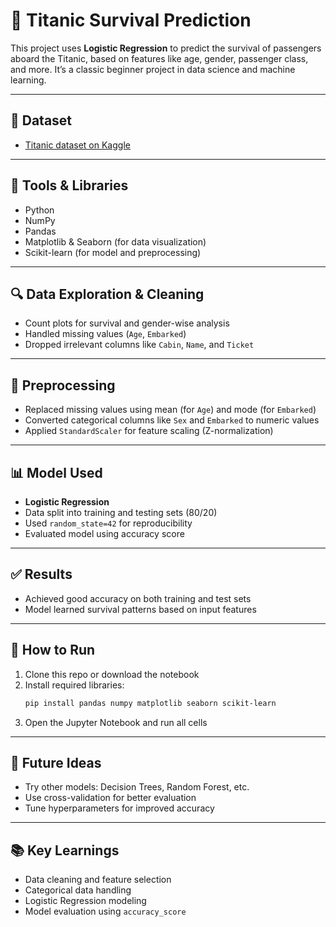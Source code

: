 # 🚢 Titanic Survival Prediction

This project uses **Logistic Regression** to predict the survival of passengers aboard the Titanic, based on features like age, gender, passenger class, and more. It’s a classic beginner project in data science and machine learning.

---

## 📁 Dataset
- [Titanic dataset on Kaggle](https://www.kaggle.com/competitions/titanic/data)

---

## 🧰 Tools & Libraries
- Python
- NumPy
- Pandas
- Matplotlib & Seaborn (for data visualization)
- Scikit-learn (for model and preprocessing)

---

## 🔍 Data Exploration & Cleaning
- Count plots for survival and gender-wise analysis
- Handled missing values (`Age`, `Embarked`)
- Dropped irrelevant columns like `Cabin`, `Name`, and `Ticket`

---

## 🔄 Preprocessing
- Replaced missing values using mean (for `Age`) and mode (for `Embarked`)
- Converted categorical columns like `Sex` and `Embarked` to numeric values
- Applied `StandardScaler` for feature scaling (Z-normalization)

---

## 📊 Model Used
- **Logistic Regression**
- Data split into training and testing sets (80/20)
- Used `random_state=42` for reproducibility
- Evaluated model using accuracy score

---

## ✅ Results
- Achieved good accuracy on both training and test sets
- Model learned survival patterns based on input features

---

## 🚀 How to Run
1. Clone this repo or download the notebook
2. Install required libraries:
   ```bash
   pip install pandas numpy matplotlib seaborn scikit-learn
   ```
3. Open the Jupyter Notebook and run all cells

---

## 📌 Future Ideas
- Try other models: Decision Trees, Random Forest, etc.
- Use cross-validation for better evaluation
- Tune hyperparameters for improved accuracy

---

## 📚 Key Learnings
- Data cleaning and feature selection
- Categorical data handling
- Logistic Regression modeling
- Model evaluation using `accuracy_score`
